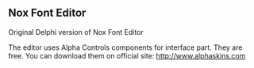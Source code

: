 Nox Font Editor
---------------

Original Delphi version of Nox Font Editor

The editor uses Alpha Controls components for interface part. They are free. You can download them on official site: http://www.alphaskins.com
